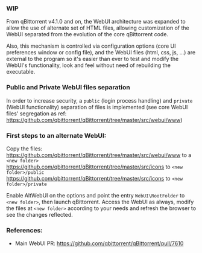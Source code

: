 ### **WIP**

From qBittorrent v4.1.0 and on, the WebUI architecture was expanded to allow the use of alternate set of HTML files, allowing customization of the WebUI separated from the evolution of the core qBittorrent code.

Also, this mechanism is controlled via configuration options (core UI preferences window or config file), and the WebUI files (html, css, js, ...) are external to the program so it's easier than ever to test and modify the WebUI's functionality, look and feel without need of rebuilding the executable.

### Public and Private WebUI files separation
In order to increase security, a `public` (login process handling) and `private` (WebUI functionality) separation of files is implemented (see core WebUI files' segregation as ref: https://github.com/qbittorrent/qBittorrent/tree/master/src/webui/www)

### First steps to an alternate WebUI:
Copy the files:  
https://github.com/qbittorrent/qBittorrent/tree/master/src/webui/www to a `<new folder>`  
https://github.com/qbittorrent/qBittorrent/tree/master/src/icons to `<new folder>/public`  
https://github.com/qbittorrent/qBittorrent/tree/master/src/icons to `<new folder>/private`  

Enable AltWebUI on the options and point the entry `WebUI\RootFolder` to `<new folder>`, then launch qBittorrent.
Access the WebUI as always, modify the files at `<new folder>` according to your needs and refresh the browser to see the changes reflected.

### References:
* Main WebUI PR: https://github.com/qbittorrent/qBittorrent/pull/7610

